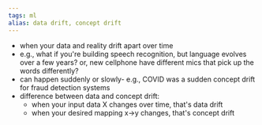 ```yaml
---
tags: ml
alias: data drift, concept drift
---
```


- when your data and reality drift apart over time
- e.g., what if you're building speech recognition, but language evolves over a few years? or, new cellphone have different mics that pick up the words differently?
- can happen suddenly or slowly- e.g., COVID was a sudden concept drift for fraud detection systems
- difference between data and concept drift:
	- when your input data X changes over time, that's data drift
	- when your desired mapping x->y changes, that's concept drift